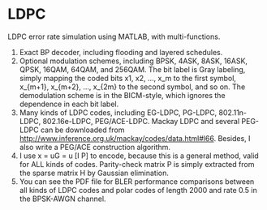 # LDPC
LDPC error rate simulation using MATLAB, with multi-functions.
1.	Exact BP decoder, including flooding and layered schedules.
2.	Optional modulation schemes, including BPSK, 4ASK, 8ASK, 16ASK, QPSK, 16QAM, 64QAM, and 256QAM. The bit label is Gray labeling, simply mapping the coded bits x1, x2, …, x_m to the first symbol, x_{m+1}, x_{m+2}, …, x_{2m} to the second symbol, and so on. The demodulation scheme is in the BICM-style, which ignores the dependence in each bit label. 
3.	Many kinds of LDPC codes, including EG-LDPC, PG-LDPC, 802.11n-LDPC, 802.16e-LDPC, PEG/ACE-LDPC. Mackay LDPC and several PEG-LDPC can be downloaded from http://www.inference.org.uk/mackay/codes/data.html#l66. Besides, I also write a PEG/ACE construction algorithm.
4.	I use x = uG = u [I P] to encode, because this is a general method, valid for ALL kinds of codes. Parity-check matrix P is simply extracted from the sparse matrix H by Gaussian elimination.
5.	You can see the PDF file for BLER performance comparisons between all kinds of LDPC codes and polar codes of length 2000 and rate 0.5 in the BPSK-AWGN channel.

